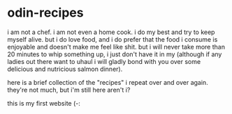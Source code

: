 # odin-recipes

i am not a chef. i am not even a home cook. i do my best and try to keep myself alive. but i do love food, and i do prefer that the food i consume is enjoyable and doesn't make me feel like shit. but i will never take more than 20 minutes to whip something up, i just don't have it in my (although if any ladies out there want to uhaul i will gladly bond with you over some delicious and nutricious salmon dinner).

here is a brief collection of the "recipes" i repeat over and over again. they're not much, but i'm still here aren't i?

this is my first website (-: